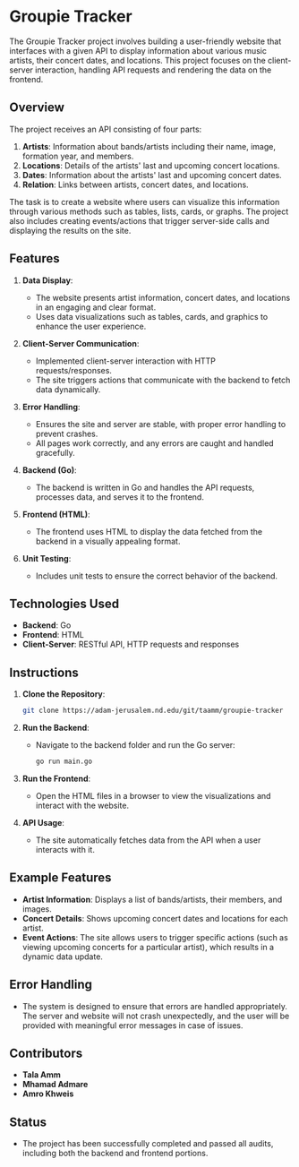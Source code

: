 # Groupie Tracker

The Groupie Tracker project involves building a user-friendly website that interfaces with a given API to display information about various music artists, their concert dates, and locations. This project focuses on the client-server interaction, handling API requests and rendering the data on the frontend.

## Overview

The project receives an API consisting of four parts:
1. **Artists**: Information about bands/artists including their name, image, formation year, and members.
2. **Locations**: Details of the artists' last and upcoming concert locations.
3. **Dates**: Information about the artists' last and upcoming concert dates.
4. **Relation**: Links between artists, concert dates, and locations.

The task is to create a website where users can visualize this information through various methods such as tables, lists, cards, or graphs. The project also includes creating events/actions that trigger server-side calls and displaying the results on the site.

## Features

1. **Data Display**:
   - The website presents artist information, concert dates, and locations in an engaging and clear format.
   - Uses data visualizations such as tables, cards, and graphics to enhance the user experience.

2. **Client-Server Communication**:
   - Implemented client-server interaction with HTTP requests/responses. 
   - The site triggers actions that communicate with the backend to fetch data dynamically.

3. **Error Handling**:
   - Ensures the site and server are stable, with proper error handling to prevent crashes.
   - All pages work correctly, and any errors are caught and handled gracefully.

4. **Backend (Go)**:
   - The backend is written in Go and handles the API requests, processes data, and serves it to the frontend.

5. **Frontend (HTML)**:
   - The frontend uses HTML to display the data fetched from the backend in a visually appealing format.

6. **Unit Testing**:
   - Includes unit tests to ensure the correct behavior of the backend.

## Technologies Used
- **Backend**: Go
- **Frontend**: HTML
- **Client-Server**: RESTful API, HTTP requests and responses

## Instructions

1. **Clone the Repository**:
   ```bash
   git clone https://adam-jerusalem.nd.edu/git/taamm/groupie-tracker
   ```

2. **Run the Backend**:
   - Navigate to the backend folder and run the Go server:
     ```bash
     go run main.go
     ```

3. **Run the Frontend**:
   - Open the HTML files in a browser to view the visualizations and interact with the website.

4. **API Usage**:
   - The site automatically fetches data from the API when a user interacts with it.

## Example Features

- **Artist Information**: Displays a list of bands/artists, their members, and images.
- **Concert Details**: Shows upcoming concert dates and locations for each artist.
- **Event Actions**: The site allows users to trigger specific actions (such as viewing upcoming concerts for a particular artist), which results in a dynamic data update.

## Error Handling

- The system is designed to ensure that errors are handled appropriately. The server and website will not crash unexpectedly, and the user will be provided with meaningful error messages in case of issues.

## Contributors
- **Tala Amm**
- **Mhamad Admare**
- **Amro Khweis**

## Status
- The project has been successfully completed and passed all audits, including both the backend and frontend portions.
